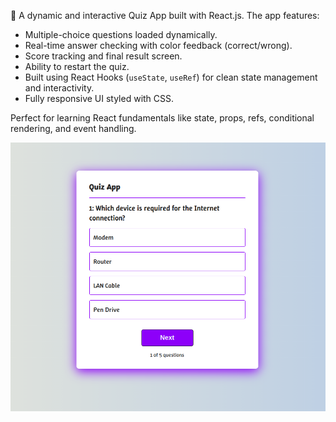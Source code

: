 🎯 A dynamic and interactive Quiz App built with React.js. The app features:

- Multiple-choice questions loaded dynamically.
- Real-time answer checking with color feedback (correct/wrong).
- Score tracking and final result screen.
- Ability to restart the quiz.
- Built using React Hooks (`useState`, `useRef`) for clean state management and interactivity.
- Fully responsive UI styled with CSS.

Perfect for learning React fundamentals like state, props, refs, conditional rendering, and event handling.

![Quiz App Screenshot](https://github.com/BigEskander1/React_Projects/blob/main/quiz-app/Assets/Screenshot%20from%202025-07-14%2007-42-41.png?raw=true)
